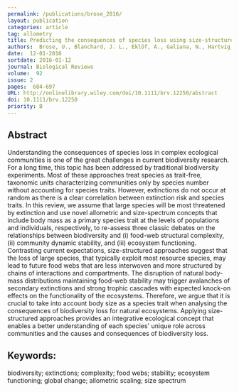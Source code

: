 ```yaml
---
permalink: /publications/brose_2016/
layout: publication
categories: article
tag: allometry
title: Predicting the consequences of species loss using size-structured biodiversity approaches
authors:  Brose, U., Blanchard, J. L., Eklöf, A., Galiana, N., Hartvig, M., R. Hirt, M., Kalinkat, G., Nordström, M. C., O'Gorman, E. J., Rall, B. C., Schneider, F. D., Thébault, E. and Jacob, U.
date:  12-01-2016
sortdate: 2016-01-12
journal: Biological Reviews
volume:  92
issue: 2
pages:  684-697
URL: http://onlinelibrary.wiley.com/doi/10.1111/brv.12250/abstract
doi: 10.1111/brv.12250
priority: B
---
```


## Abstract

Understanding the consequences of species loss in complex ecological communities is one of the great challenges in current biodiversity research. For a long time, this topic has been addressed by traditional biodiversity experiments. Most of these approaches treat species as trait-free, taxonomic units characterizing communities only by species number without accounting for species traits. However, extinctions do not occur at random as there is a clear correlation between extinction risk and species traits. In this review, we assume that large species will be most threatened by extinction and use novel allometric and size-spectrum concepts that include body mass as a primary species trait at the levels of populations and individuals, respectively, to re-assess three classic debates on the relationships between biodiversity and (i) food-web structural complexity, (ii) community dynamic stability, and (iii) ecosystem functioning. Contrasting current expectations, size-structured approaches suggest that the loss of large species, that typically exploit most resource species, may lead to future food webs that are less interwoven and more structured by chains of interactions and compartments. The disruption of natural body-mass distributions maintaining food-web stability may trigger avalanches of secondary extinctions and strong trophic cascades with expected knock-on effects on the functionality of the ecosystems. Therefore, we argue that it is crucial to take into account body size as a species trait when analysing the consequences of biodiversity loss for natural ecosystems. Applying size-structured approaches provides an integrative ecological concept that enables a better understanding of each species' unique role across communities and the causes and consequences of biodiversity loss.

## Keywords:
biodiversity; extinctions; complexity; food webs; stability; ecosystem functioning; global change; allometric scaling; size spectrum
